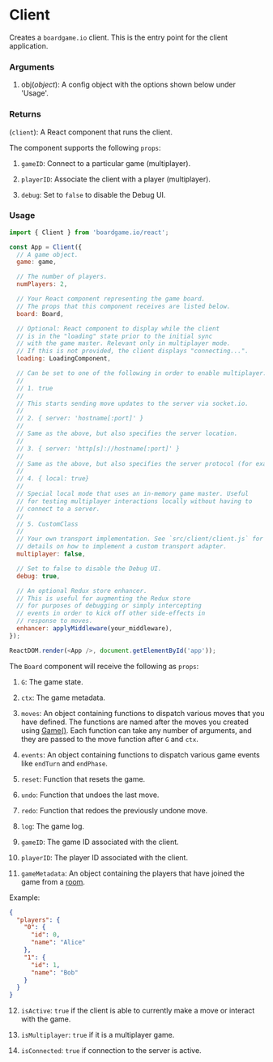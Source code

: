 # Client

Creates a `boardgame.io` client. This is the entry point for
the client application.

### Arguments

1. obj(_object_): A config object with the options shown below under 'Usage'.

### Returns

(`client`): A React component that runs the client.

The component supports the following `props`:

1. `gameID`: Connect to a particular game (multiplayer).

2. `playerID`: Associate the client with a player (multiplayer).

3. `debug`: Set to `false` to disable the Debug UI.

### Usage

```js
import { Client } from 'boardgame.io/react';

const App = Client({
  // A game object.
  game: game,

  // The number of players.
  numPlayers: 2,

  // Your React component representing the game board.
  // The props that this component receives are listed below.
  board: Board,

  // Optional: React component to display while the client
  // is in the "loading" state prior to the initial sync
  // with the game master. Relevant only in multiplayer mode.
  // If this is not provided, the client displays "connecting...".
  loading: LoadingComponent,

  // Can be set to one of the following in order to enable multiplayer:
  //
  // 1. true
  //
  // This starts sending move updates to the server via socket.io.
  //
  // 2. { server: 'hostname[:port]' }
  //
  // Same as the above, but also specifies the server location.
  //
  // 3. { server: 'http[s]://hostname[:port]' }
  //
  // Same as the above, but also specifies the server protocol (for example, HTTPS).
  //
  // 4. { local: true}
  //
  // Special local mode that uses an in-memory game master. Useful
  // for testing multiplayer interactions locally without having to
  // connect to a server.
  //
  // 5. CustomClass
  //
  // Your own transport implementation. See `src/client/client.js` for
  // details on how to implement a custom transport adapter.
  multiplayer: false,

  // Set to false to disable the Debug UI.
  debug: true,

  // An optional Redux store enhancer.
  // This is useful for augmenting the Redux store
  // for purposes of debugging or simply intercepting
  // events in order to kick off other side-effects in
  // response to moves.
  enhancer: applyMiddleware(your_middleware),
});

ReactDOM.render(<App />, document.getElementById('app'));
```

The `Board` component will receive the following as `props`:

1. `G`: The game state.

2. `ctx`: The game metadata.

3. `moves`: An object containing functions to dispatch various
   moves that you have defined. The functions are named after the
   moves you created using [Game()](/api/Game.md). Each function
   can take any number of arguments, and they are passed to the
   move function after `G` and `ctx`.

4. `events`: An object containing functions to dispatch various
   game events like `endTurn` and `endPhase`.

5. `reset`: Function that resets the game.

6. `undo`: Function that undoes the last move.

7. `redo`: Function that redoes the previously undone move.

8. `log`: The game log.

9. `gameID`: The game ID associated with the client.

10. `playerID`: The player ID associated with the client.

11. `gameMetadata`: An object containing the players that have joined the game from a [room](/api/Lobby.md).

Example:

```json
{
  "players": {
    "0": {
      "id": 0,
      "name": "Alice"
    },
    "1": {
      "id": 1,
      "name": "Bob"
    }
  }
}
```

12. `isActive`: `true` if the client is able to currently make
    a move or interact with the game.

13. `isMultiplayer`: `true` if it is a multiplayer game.

14. `isConnected`: `true` if connection to the server is active.
